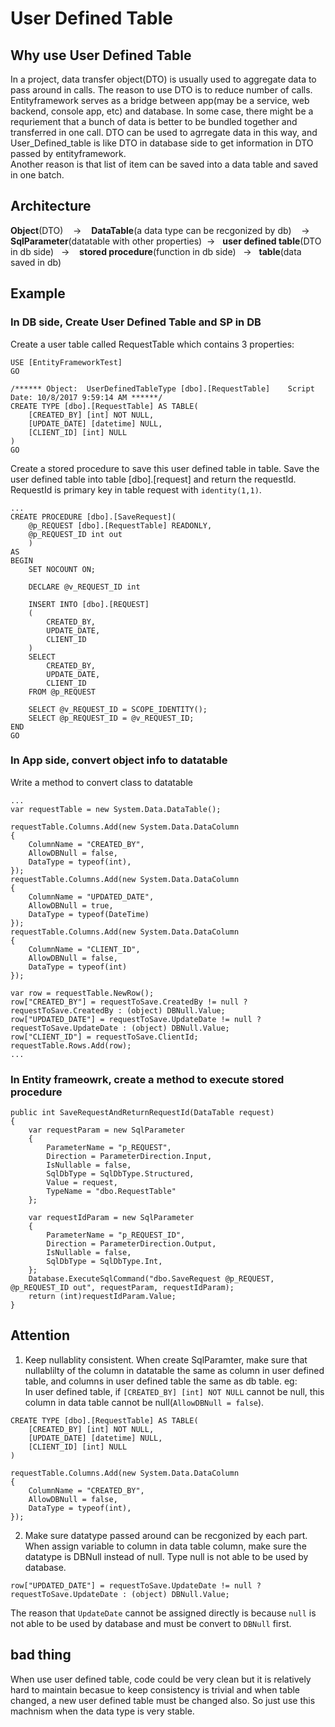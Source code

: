 # User Defined Table
## Why use User Defined Table
In a project, data transfer object(DTO) is usually used to aggregate data to pass around in calls. The reason to use DTO is to reduce number of calls.  
Entityframework serves as a bridge between app(may be a service, web backend, console app, etc) and database. In some case, there might be a requriement that a bunch of data is better to be bundled together and transferred in one call. DTO can be used to agrregate data in this way, and User_Defined_table is like DTO in database side to get information in DTO passed by entityframework.  
Another reason is that list of item can be saved into a data table and saved in one batch.
## Architecture
<b>Object</b>(DTO) &nbsp;&nbsp; -> &nbsp;&nbsp; <b>DataTable</b>(a data type can be recgonized by db) &nbsp;&nbsp; -> &nbsp;&nbsp; <b>SqlParameter</b>(datatable with other properties)&nbsp; -> &nbsp;&nbsp;<b>user defined table</b>(DTO in db side) &nbsp;&nbsp;-> &nbsp;&nbsp;&nbsp;<b>stored procedure</b>(function in db side) &nbsp;&nbsp;->&nbsp;&nbsp; <b>table</b>(data saved in db)
## Example
### In DB side, Create User Defined Table and SP in DB
Create a user table called RequestTable which contains 3 properties:
```
USE [EntityFrameworkTest]
GO

/****** Object:  UserDefinedTableType [dbo].[RequestTable]    Script Date: 10/8/2017 9:59:14 AM ******/
CREATE TYPE [dbo].[RequestTable] AS TABLE(
	[CREATED_BY] [int] NOT NULL,
	[UPDATE_DATE] [datetime] NULL,
	[CLIENT_ID] [int] NULL
)
GO
```
Create a stored procedure to save this user defined table in table. Save the user defined table into table [dbo].[request] and return the requestId. RequestId is primary key in table request with `identity(1,1)`. 
```
...
CREATE PROCEDURE [dbo].[SaveRequest]( 
	@p_REQUEST [dbo].[RequestTable] READONLY, 
	@p_REQUEST_ID int out
	)
AS
BEGIN
	SET NOCOUNT ON;

	DECLARE @v_REQUEST_ID int

	INSERT INTO [dbo].[REQUEST] 
	(
		CREATED_BY,
		UPDATE_DATE,
		CLIENT_ID
	)
	SELECT 
		CREATED_BY,
		UPDATE_DATE,
		CLIENT_ID
	FROM @p_REQUEST

	SELECT @v_REQUEST_ID = SCOPE_IDENTITY();
	SELECT @p_REQUEST_ID = @v_REQUEST_ID;
END
GO
```
### In App side, convert object info to datatable
Write a method to convert class to datatable
```
...
var requestTable = new System.Data.DataTable();

requestTable.Columns.Add(new System.Data.DataColumn
{
    ColumnName = "CREATED_BY",
    AllowDBNull = false,
    DataType = typeof(int),
});
requestTable.Columns.Add(new System.Data.DataColumn
{
    ColumnName = "UPDATED_DATE",
    AllowDBNull = true,
    DataType = typeof(DateTime)
});
requestTable.Columns.Add(new System.Data.DataColumn
{
    ColumnName = "CLIENT_ID",
    AllowDBNull = false,
    DataType = typeof(int)
});

var row = requestTable.NewRow();
row["CREATED_BY"] = requestToSave.CreatedBy != null ? requestToSave.CreatedBy : (object) DBNull.Value;
row["UPDATED_DATE"] = requestToSave.UpdateDate != null ? requestToSave.UpdateDate : (object) DBNull.Value;
row["CLIENT_ID"] = requestToSave.ClientId;
requestTable.Rows.Add(row);
...
```

### In Entity frameowrk, create a method to execute stored procedure
```
public int SaveRequestAndReturnRequestId(DataTable request)
{
    var requestParam = new SqlParameter
    {
        ParameterName = "p_REQUEST",
        Direction = ParameterDirection.Input,
        IsNullable = false,
        SqlDbType = SqlDbType.Structured,
        Value = request,
        TypeName = "dbo.RequestTable"
    };

    var requestIdParam = new SqlParameter
    {
        ParameterName = "p_REQUEST_ID",
        Direction = ParameterDirection.Output,
        IsNullable = false,
        SqlDbType = SqlDbType.Int,
    };
    Database.ExecuteSqlCommand("dbo.SaveRequest @p_REQUEST, @p_REQUEST_ID out", requestParam, requestIdParam);
    return (int)requestIdParam.Value;
}
```
## Attention
1. Keep nullablity consistent. When create SqlParamter, make sure that nullablilty of the column in datatable the same as column in user defined table, and columns in user defined table the same as db table. 
eg:  
In user defined table, if `[CREATED_BY] [int] NOT NULL` cannot be null, this column in data table cannot be null(`AllowDBNull = false`).
```
CREATE TYPE [dbo].[RequestTable] AS TABLE(
	[CREATED_BY] [int] NOT NULL,
	[UPDATE_DATE] [datetime] NULL,
	[CLIENT_ID] [int] NULL
)
```
```
requestTable.Columns.Add(new System.Data.DataColumn
{
    ColumnName = "CREATED_BY",
    AllowDBNull = false,
    DataType = typeof(int),
});
```
2. Make sure datatype passed around can be recgonized by each part. When assign variable to column in data table column, make sure the datatype is DBNull instead of null. Type null is not able to be used by database.
```
row["UPDATED_DATE"] = requestToSave.UpdateDate != null ? requestToSave.UpdateDate : (object) DBNull.Value;
```
The reason that `UpdateDate` cannot be assigned directly is because `null` is not able to be used by database and must be convert to `DBNull` first.  
## bad thing
When use user defined table, code could be very clean but it is relatively hard to maintain becasue to keep consistency is trivial and when table changed, a new user defined table must be changed also. So just use this machnism when the data type is very stable.  
